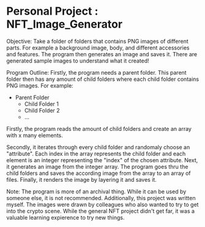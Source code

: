 # Personal Project : NFT_Image_Generator

Objective: Take a folder of folders that contains PNG images of different parts.
For example a background image, body, and different accessories and features.
The program then generates an image and saves it.
There are generated sample images to understand what it created!

Program Outline: Firstly, the program needs a parent folder.
This parent folder then has any amount of child folders where each child folder contains PNG images.
For example:
- Parent Folder
    - Child Folder 1
    - Child Folder 2
    - ...
    
Firstly, the program reads the amount of child folders and create an array with x many elements.

Secondly, it iterates through every child folder and randomaly choose an "attribute".
Each index in the array represents the child folder and each element is an integer representing the "index" of the chosen attribute.
Next, it generates an image from the integer array.
The program goes thru the child folders and saves the according image from the array to an array of files.
Finally, it renders the image by layering it and saves it.

Note: The program is more of an archival thing.
While it can be used by someone else, it is not recommended.
Additionally, this project was written myself.
The images were drawn by colleagues who also wanted to try to get into the crypto scene.
While the general NFT project didn't get far, it was a valuable learning expierence to try new things.

